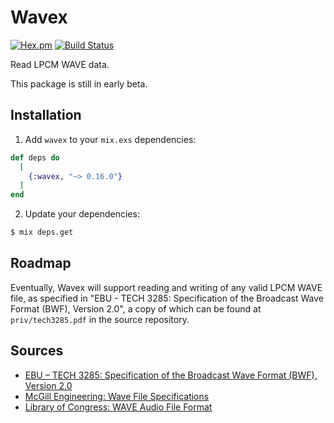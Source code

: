 # Wavex

[![Hex.pm](https://img.shields.io/hexpm/v/wavex.svg?style=flat-square)](https://hex.pm/packages/wavex)
[![Build Status](https://travis-ci.org/basdirks/wavex.svg?branch=master)](https://travis-ci.org/basdirks/wavex)

Read LPCM WAVE data.

This package is still in early beta.

## Installation

1.  Add `wavex` to your `mix.exs` dependencies:

```elixir
def deps do
  [
    {:wavex, "~> 0.16.0"}
  ]
end
```

2.  Update your dependencies:

```bash
$ mix deps.get
```

## Roadmap

Eventually, Wavex will support reading and writing of any valid LPCM WAVE
file, as specified in "EBU - TECH 3285: Specification of the Broadcast Wave
Format (BWF), Version 2.0", a copy of which can be found at
`priv/tech3285.pdf` in the source repository.

## Sources

* [EBU – TECH 3285: Specification of the Broadcast Wave Format (BWF), Version 2.0](https://tech.ebu.ch/docs/tech/tech3285.pdf)
* [McGill Engineering: Wave File Specifications](http://www-mmsp.ece.mcgill.ca/Documents/AudioFormats/WAVE/WAVE.html)
* [Library of Congress: WAVE Audio File Format](https://www.loc.gov/preservation/digital/formats/fdd/fdd000001.shtml)
